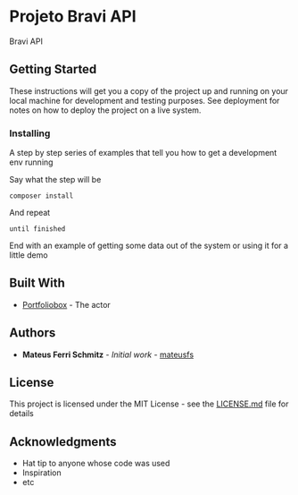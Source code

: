 # Projeto Bravi API

Bravi API

## Getting Started

These instructions will get you a copy of the project up and running on your local machine for development and testing purposes. See deployment for notes on how to deploy the project on a live system.

### Installing

A step by step series of examples that tell you how to get a development env running

Say what the step will be

```
composer install
```

And repeat

```
until finished
```

End with an example of getting some data out of the system or using it for a little demo

## Built With

* [Portfoliobox](https://mateusfs.portfoliobox.net/works) - The actor

## Authors

* **Mateus Ferri Schmitz** - *Initial work* - [mateusfs](https://github.com/mateusfs)

## License

This project is licensed under the MIT License - see the [LICENSE.md](LICENSE.md) file for details

## Acknowledgments

* Hat tip to anyone whose code was used
* Inspiration
* etc
